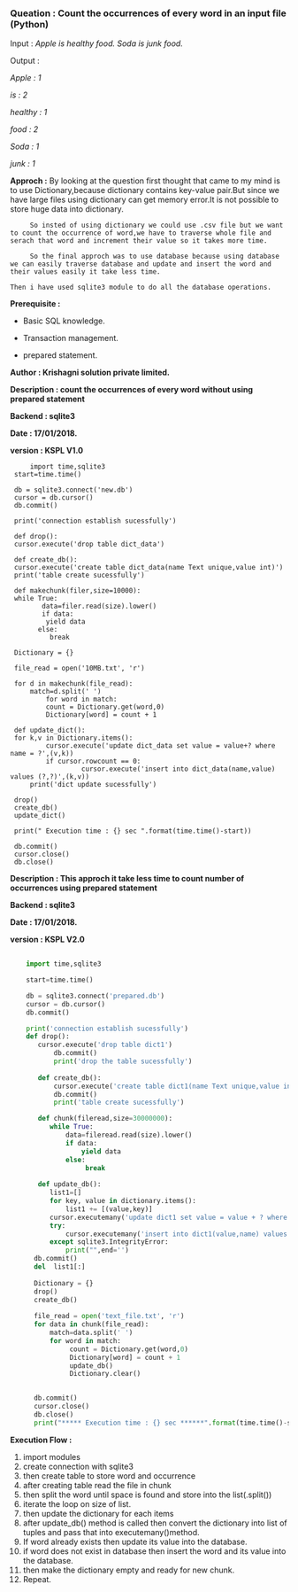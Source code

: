 ### Queation : Count the occurrences of every word in an input file (Python) 

Input       : *Apple is healthy food. Soda is junk food.*

Output      : 

*Apple       : 1*  

*is          : 2*

*healthy     : 1*

*food        : 2*

*Soda        : 1*

*junk        : 1*

**Approch :**
          By looking at the question first thought that came to my mind is to use Dictionary,because dictionary contains key-value pair.But since we have large files using dictionary can get memory error.It is not possible to store huge data into dictionary.
	  
         So insted of using dictionary we could use .csv file but we want to count the occurrence of word,we have to traverse whole file and serach that word and increment their value so it takes more time.
	 
         So the final approch was to use database because using database we can easily traverse database and update and insert the word and their values easily it take less time.
	 
    Then i have used sqlite3 module to do all the database operations.

 **Prerequisite :** 
 -  Basic SQL knowledge.
 
 -  Transaction management.
 
 -  prepared statement.

**Author      : Krishagni solution private limited.**

**Description : count the occurrences of every word  without using prepared statement**

**Backend     : sqlite3**

**Date        : 17/01/2018.**

**version     : KSPL V1.0**


   ```     
        import time,sqlite3
	start=time.time()

	db = sqlite3.connect('new.db')
	cursor = db.cursor()
	db.commit()

	print('connection establish sucessfully')
	
	def drop():
   	cursor.execute('drop table dict_data')
   
	def create_db():
   	cursor.execute('create table dict_data(name Text unique,value int)')
	print('table create sucessfully')

	def makechunk(filer,size=10000):
   	while True:
       	   data=filer.read(size).lower()
           if data:
           	yield data
       	  else:
          	 break
       
	Dictionary = {}

	file_read = open('10MB.txt', 'r')

	for d in makechunk(file_read):
   	    match=d.split(' ')
            for word in match:
       		count = Dictionary.get(word,0)
       		Dictionary[word] = count + 1
	
	def update_dict():
	for k,v in Dictionary.items():
     	    cursor.execute('update dict_data set value = value+? where name = ?',(v,k))
      	    if cursor.rowcount == 0:
                     cursor.execute('insert into dict_data(name,value) values (?,?)',(k,v))
        print('dict update sucessfully')  

	drop()
	create_db()
	update_dict()
	
	print(" Execution time : {} sec ".format(time.time()-start))

	db.commit()
	cursor.close()
	db.close()
```

**Description : This approch it take less time to count number of occurrences using prepared statement**

**Backend     : sqlite3**

**Date        : 17/01/2018.**

**version     : KSPL V2.0**



```python
	
	import time,sqlite3

	start=time.time()

	db = sqlite3.connect('prepared.db')
	cursor = db.cursor()
	db.commit()

	print('connection establish sucessfully')	
	def drop():
   	   cursor.execute('drop table dict1')
           db.commit()
           print('drop the table sucessfully')
   
       def create_db():
           cursor.execute('create table dict1(name Text unique,value int)')
           db.commit()
           print('table create sucessfully')

       def chunk(fileread,size=30000000):
          while True:
              data=fileread.read(size).lower()
              if data:
                  yield data
              else:
                   break
	
       def update_db():
          list1=[]
          for key, value in dictionary.items():
              list1 += [(value,key)]
          cursor.executemany('update dict1 set value = value + ? where name = ?',(list1))
          try:
              cursor.executemany('insert into dict1(value,name) values (?,?)',(list1))
          except sqlite3.IntegrityError:
              print("",end='')
      db.commit()
      del  list1[:]
 
      Dictionary = {}
      drop()
      create_db()
       
      file_read = open('text_file.txt', 'r')
      for data in chunk(file_read):
          match=data.split(' ')
          for word in match:
               count = Dictionary.get(word,0)
               Dictionary[word] = count + 1
               update_db()
               Dictionary.clear()

       
      db.commit()
      cursor.close()
      db.close()
      print("***** Execution time : {} sec ******".format(time.time()-start))

```
**Execution Flow :**
1.  import modules 
2.  create connection with sqlite3
3.  then create table to store word and occurrence
4.  after creating table read the file in chunk
5.  then split the word until space is found and store into the list(.split())
6.  iterate the loop on size of list.
7.  then update the dictionary for each items 
8.  after update_db() method is called then convert the dictionary into list of tuples and pass that into executemany()method.
9.  If word already exists then update its value into the database.
10.  if word does not exist in database then insert the word and its value into the database.
11.  then make the dictionary empty and ready for new chunk. 
12.  Repeat.

